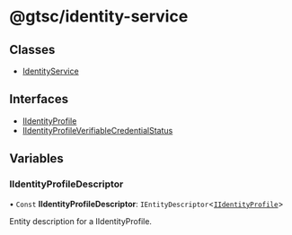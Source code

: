 # @gtsc/identity-service

## Classes

- [IdentityService](classes/IdentityService.md)

## Interfaces

- [IIdentityProfile](interfaces/IIdentityProfile.md)
- [IIdentityProfileVerifiableCredentialStatus](interfaces/IIdentityProfileVerifiableCredentialStatus.md)

## Variables

### IIdentityProfileDescriptor

• `Const` **IIdentityProfileDescriptor**: `IEntityDescriptor`\<[`IIdentityProfile`](interfaces/IIdentityProfile.md)\>

Entity description for a IIdentityProfile.
